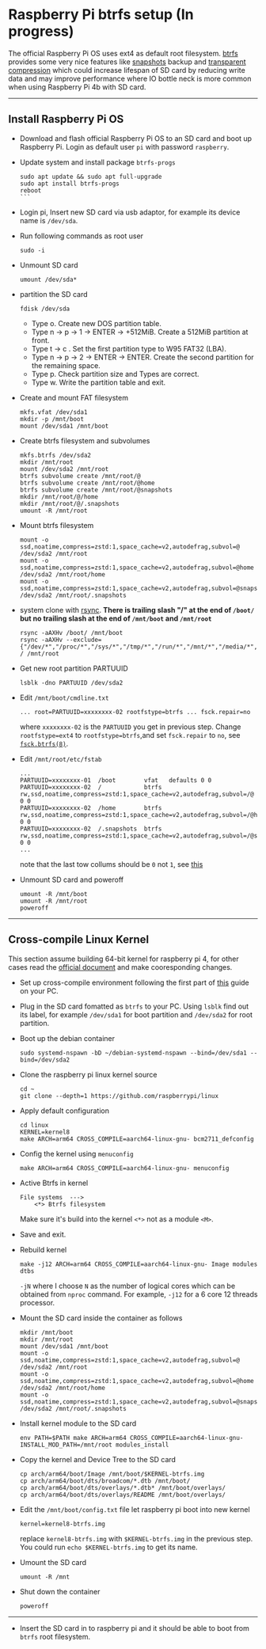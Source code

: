 # Raspberry Pi btrfs setup (In progress)


The official Raspberry Pi OS uses ext4 as default root filesystem.
[btrfs](https://wiki.archlinux.org/title/Btrfs) provides some very nice features like [snapshots](https://btrfs.wiki.kernel.org/index.php/SysadminGuide#Snapshots) backup and [transparent compression](https://wiki.archlinux.org/title/Btrfs#Compression) which could increase lifespan of SD card by reducing write data and may improve performance where IO bottle neck is more common when using Raspberry Pi 4b with SD card.

___
## Install Raspberry Pi OS

- Download and flash official Raspberry Pi OS to an SD card and boot up Raspberry Pi. Login as default user `pi` with password `raspberry`.
- Update system and install package `btrfs-progs`
    ````
    sudo apt update && sudo apt full-upgrade 
    sudo apt install btrfs-progs
    reboot
    ```
- Login pi, Insert new SD card via usb adaptor, for example its device name is `/dev/sda`.

- Run following commands as root user
    ```
    sudo -i
    ```

- Unmount SD card
    ```
    umount /dev/sda*

    ```

- partition the SD card
    ```
    fdisk /dev/sda
    ````

    - Type o. Create new DOS partition table.
    - Type n -> p -> 1 -> ENTER -> +512MiB. Create a 512MiB partition at front.
    - Type t -> c . Set the first partition type to W95 FAT32 (LBA).
    - Type n -> p -> 2 -> ENTER -> ENTER. Create the second partition for the remaining space.
    - Type p. Check partition size and Types are correct.
    - Type w. Write the partition table and exit.

- Create and mount FAT filesystem
    ```
    mkfs.vfat /dev/sda1
    mkdir -p /mnt/boot
    mount /dev/sda1 /mnt/boot
    ```
- Create btrfs filesystem and subvolumes
    ```
    mkfs.btrfs /dev/sda2
    mkdir /mnt/root
    mount /dev/sda2 /mnt/root
    btrfs subvolume create /mnt/root/@
    btrfs subvolume create /mnt/root/@home
    btrfs subvolume create /mnt/root/@snapshots
    mkdir /mnt/root/@/home
    mkdir /mnt/root/@/.snapshots
    umount -R /mnt/root
    ```

- Mount btrfs filesystem
    ```
    mount -o ssd,noatime,compress=zstd:1,space_cache=v2,autodefrag,subvol=@ /dev/sda2 /mnt/root
    mount -o ssd,noatime,compress=zstd:1,space_cache=v2,autodefrag,subvol=@home /dev/sda2 /mnt/root/home
    mount -o ssd,noatime,compress=zstd:1,space_cache=v2,autodefrag,subvol=@snapshots /dev/sda2 /mnt/root/.snapshots
    ```
- system clone with [rsync](https://wiki.archlinux.org/title/Rsync#Full_system_backup). **There is trailing slash "/" at the end of  `/boot/` but no trailing slash at the end of `/mnt/boot` and `/mnt/root`**
    ```
    rsync -aAXHv /boot/ /mnt/boot
    rsync -aAXHv --exclude={"/dev/*","/proc/*","/sys/*","/tmp/*","/run/*","/mnt/*","/media/*","/lost+found","/boot/*"} / /mnt/root
    ```

- Get new root partition PARTUUID
    ```
    lsblk -dno PARTUUID /dev/sda2
    ```

- Edit `/mnt/boot/cmdline.txt` 
    ```
    ... root=PARTUUID=xxxxxxxx-02 rootfstype=btrfs ... fsck.repair=no
    ```
    where `xxxxxxxx-02` is the `PARTUUID` you get in previous step. Change `rootfstype=ext4` to `rootfstype=btrfs`,and
    set `fsck.repair` to `no`, see [`fsck.btrfs(8)`](https://man.archlinux.org/man/fsck.btrfs.8).

- Edit `/mnt/root/etc/fstab`
    ```
    ...
    PARTUUID=xxxxxxxx-01  /boot        vfat   defaults 0 0
    PARTUUID=xxxxxxxx-02  /            btrfs  rw,ssd,noatime,compress=zstd:1,space_cache=v2,autodefrag,subvol=/@	         0 0
    PARTUUID=xxxxxxxx-02  /home        btrfs  rw,ssd,noatime,compress=zstd:1,space_cache=v2,autodefrag,subvol=/@home	     0 0
    PARTUUID=xxxxxxxx-02  /.snapshots  btrfs  rw,ssd,noatime,compress=zstd:1,space_cache=v2,autodefrag,subvol=/@snapshots	 0 0
    ...
    ```
    note that the last tow collums should be `0` not `1`, see [this](https://wiki.archlinux.org/title/Fstab#Usage)

- Unmount SD card and poweroff
    ```
    umount -R /mnt/boot
    umount -R /mnt/root
    poweroff
    ```

___
## Cross-compile Linux Kernel
This section assume building 64-bit kernel for raspberry pi 4, for other cases read the [official document](https://www.raspberrypi.org/documentation/computers/linux_kernel.html#cross-compiling-the-kernel) and make cooresponding changes.

- Set up cross-compile environment following the first part of [this](https://github.com/Bai-Qiang/Raspberry_Pi_tinkering_notes/blob/main/Cross_compile_Linux_kernel.md#create-a-clean-debian-environment) guide
  on your PC.
- Plug in the SD card fomatted as `btrfs` to your PC. Using `lsblk` find out its label, for example `/dev/sda1` for boot partition and `/dev/sda2` for root partition.
- Boot up the debian container
    ```
    sudo systemd-nspawn -bD ~/debian-systemd-nspawn --bind=/dev/sda1 --bind=/dev/sda2
    ```
- Clone the raspberry pi linux kernel source
    ```
    cd ~
    git clone --depth=1 https://github.com/raspberrypi/linux
    ```
- Apply default configuration
    ```
    cd linux
    KERNEL=kernel8
    make ARCH=arm64 CROSS_COMPILE=aarch64-linux-gnu- bcm2711_defconfig
    ```
- Config the kernel using `menuconfig`
    ```
    make ARCH=arm64 CROSS_COMPILE=aarch64-linux-gnu- menuconfig
    ```
- Active Btrfs in kernel
    ```
    File systems  --->
        <*> Btrfs filesystem
    ```
    Make sure it's build into the kernel `<*>` not as a module `<M>`.
- Save and exit.
- Rebuild kernel
    ```
    make -j12 ARCH=arm64 CROSS_COMPILE=aarch64-linux-gnu- Image modules dtbs
    ```
    `-jN` where I choose `N` as the number of logical cores which can be obtained from `nproc` command.
    For example, `-j12` for a 6 core 12 threads processor.

- Mount the SD card inside the container as follows
    ```
    mkdir /mnt/boot
    mkdir /mnt/root
    mount /dev/sda1 /mnt/boot
    mount -o ssd,noatime,compress=zstd:1,space_cache=v2,autodefrag,subvol=@ /dev/sda2 /mnt/root
    mount -o ssd,noatime,compress=zstd:1,space_cache=v2,autodefrag,subvol=@home /dev/sda2 /mnt/root/home
    mount -o ssd,noatime,compress=zstd:1,space_cache=v2,autodefrag,subvol=@snapshots /dev/sda2 /mnt/root/.snapshots
    ```
- Install kernel module to the SD card
    ```
    env PATH=$PATH make ARCH=arm64 CROSS_COMPILE=aarch64-linux-gnu- INSTALL_MOD_PATH=/mnt/root modules_install
    ```
- Copy the kernel and Device Tree to the SD card
    ```
    cp arch/arm64/boot/Image /mnt/boot/$KERNEL-btrfs.img
    cp arch/arm64/boot/dts/broadcom/*.dtb /mnt/boot/
    cp arch/arm64/boot/dts/overlays/*.dtb* /mnt/boot/overlays/
    cp arch/arm64/boot/dts/overlays/README /mnt/boot/overlays/
    ```
- Edit the `/mnt/boot/config.txt` file let raspberry pi boot into new kernel
    ```
    kernel=kernel8-btrfs.img
    ```
    replace `kernel8-btrfs.img` with `$KERNEL-btrfs.img` in the previous step.
    You could run `echo $KERNEL-btrfs.img` to get its name.
- Umount the SD card
    ```
    umount -R /mnt
    ```
- Shut down the container
    ```
    poweroff
    ```
___
- Insert the SD card in to raspberry pi and it should be able to boot from `btrfs` root filesystem.



